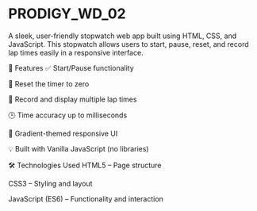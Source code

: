 # PRODIGY_WD_02
A sleek, user-friendly stopwatch web app built using HTML, CSS, and JavaScript. This stopwatch allows users to start, pause, reset, and record lap times easily in a responsive interface.

🚀 Features
✅ Start/Pause functionality

🔁 Reset the timer to zero

🏁 Record and display multiple lap times

🕒 Time accuracy up to milliseconds

🎨 Gradient-themed responsive UI

💡 Built with Vanilla JavaScript (no libraries)

🛠️ Technologies Used
HTML5 – Page structure

CSS3 – Styling and layout

JavaScript (ES6) – Functionality and interaction


